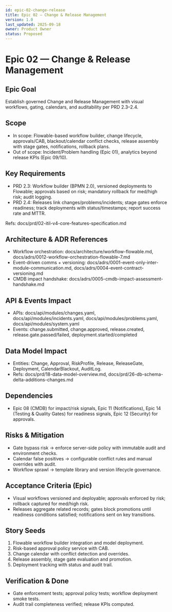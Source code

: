 ```yaml
---
id: epic-02-change-release
title: Epic 02 — Change & Release Management
version: 1.0
last_updated: 2025-09-18
owner: Product Owner
status: Proposed
---
```


# Epic 02 — Change & Release Management

## Epic Goal
Establish governed Change and Release Management with visual workflows, gating, calendars, and auditability per PRD 2.3–2.4.

## Scope
- In scope: Flowable-based workflow builder, change lifecycle, approvals/CAB, blackout/calendar conflict checks, release assembly with stage gates, notifications, rollback plans.
- Out of scope: Incident/Problem handling (Epic 01), analytics beyond release KPIs (Epic 09/10).

## Key Requirements
- PRD 2.3: Workflow builder (BPMN 2.0), versioned deployments to Flowable; approvals based on risk; mandatory rollback for med/high risk; audit logging.
- PRD 2.4: Releases link changes/problems/incidents; stage gates enforce readiness; track deployments with status/timestamps; report success rate and MTTR.

Refs: docs/prd/02-itil-v4-core-features-specification.md

## Architecture & ADR References
- Workflow orchestration: docs/architecture/workflow-flowable.md, docs/adrs/0012-workflow-orchestration-flowable-7.md
- Event-driven comms + versioning: docs/adrs/0001-event-only-inter-module-communication.md, docs/adrs/0004-event-contract-versioning.md
- CMDB impact handshake: docs/adrs/0005-cmdb-impact-assessment-handshake.md

## API & Events Impact
- APIs: docs/api/modules/changes.yaml, docs/api/modules/incidents.yaml, docs/api/modules/problems.yaml, docs/api/modules/system.yaml
- Events: change.submitted, change.approved, release.created, release.gate.passed/failed, deployment.started/completed

## Data Model Impact
- Entities: Change, Approval, RiskProfile, Release, ReleaseGate, Deployment, CalendarBlackout, AuditLog.
- Refs: docs/prd/18-data-model-overview.md, docs/prd/26-db-schema-delta-additions-changes.md

## Dependencies
- Epic 08 (CMDB) for impact/risk signals, Epic 11 (Notifications), Epic 14 (Testing & Quality Gates) for readiness signals, Epic 12 (Security) for approvals.

## Risks & Mitigation
- Gate bypass risk → enforce server-side policy with immutable audit and environment checks.
- Calendar false positives → configurable conflict rules and manual overrides with audit.
- Workflow sprawl → template library and version lifecycle governance.

## Acceptance Criteria (Epic)
- Visual workflows versioned and deployable; approvals enforced by risk; rollback captured for med/high risk.
- Releases aggregate related records; gates block promotions until readiness conditions satisfied; notifications sent on key transitions.

## Story Seeds
1) Flowable workflow builder integration and model deployment.
2) Risk-based approval policy service with CAB.
3) Change calendar with conflict detection and overrides.
4) Release assembly, stage gate evaluation and promotion.
5) Deployment tracking with status and audit trail.

## Verification & Done
- Gate enforcement tests; approval policy tests; workflow deployment smoke tests.
- Audit trail completeness verified; release KPIs computed.

